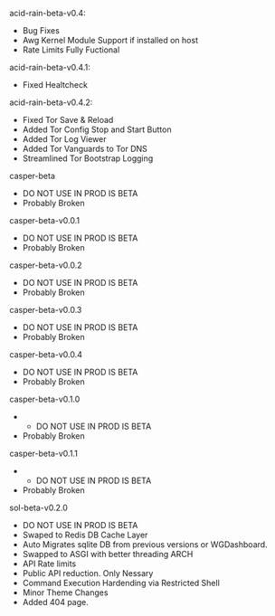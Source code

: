 acid-rain-beta-v0.4:
  - Bug Fixes
  - Awg Kernel Module Support if installed on host
  - Rate Limits Fully Fuctional

acid-rain-beta-v0.4.1:
  - Fixed Healtcheck

acid-rain-beta-v0.4.2:
  - Fixed Tor Save & Reload
  - Added Tor Config Stop and Start Button
  - Added Tor Log Viewer
  - Added Tor Vanguards to Tor DNS
  - Streamlined Tor Bootstrap Logging

casper-beta
  - DO NOT USE IN PROD IS BETA
  - Probably Broken

casper-beta-v0.0.1
  - DO NOT USE IN PROD IS BETA
  - Probably Broken

casper-beta-v0.0.2
  - DO NOT USE IN PROD IS BETA
  - Probably Broken

casper-beta-v0.0.3
  - DO NOT USE IN PROD IS BETA
  - Probably Broken

casper-beta-v0.0.4
  - DO NOT USE IN PROD IS BETA
  - Probably Broken

casper-beta-v0.1.0
  - - DO NOT USE IN PROD IS BETA
  - Probably Broken

casper-beta-v0.1.1
  - - DO NOT USE IN PROD IS BETA
  - Probably Broken

sol-beta-v0.2.0
  - DO NOT USE IN PROD IS BETA
  - Swaped to Redis DB Cache Layer
  - Auto Migrates sqlite DB from previous versions or WGDashboard.
  - Swapped to ASGI with better threading ARCH
  - API Rate limits
  - Public API reduction. Only Nessary
  - Command Execution Hardending via Restricted Shell
  - Minor Theme Changes
  - Added 404 page.